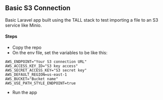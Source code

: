 ## Basic S3 Connection

Basic Laravel app built using the TALL stack to test importing a file to an S3 service like Minio.

#### Steps

-   Copy the repo
-   On the env file, set the variables to be like this:

```
AWS_ENDPOINT="Your S3 connection URL"
AWS_ACCESS_KEY_ID="S3 key access"
AWS_SECRET_ACCESS_KEY="S3 secret key"
AWS_DEFAULT_REGION=us-east-1
AWS_BUCKET="Bucket name"
AWS_USE_PATH_STYLE_ENDPOINT=true
```

-   Run the app
